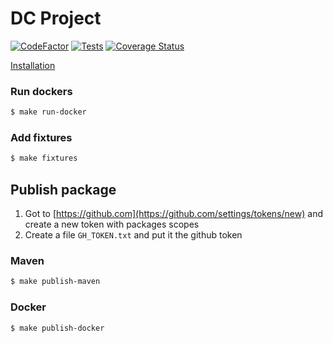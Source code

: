 # DC Project

[![CodeFactor](https://www.codefactor.io/repository/github/flecomte/dc-project/badge?s=869dc426625a253a07bea95f9380e23fdb048b94)](https://www.codefactor.io/repository/github/flecomte/dc-project)
[![Tests](https://github.com/flecomte/dc-project/actions/workflows/tests.yml/badge.svg)](https://github.com/flecomte/dc-project/actions/workflows/tests.yml)
[![Coverage Status](https://coveralls.io/repos/github/flecomte/dc-project/badge.svg?branch=master)](https://coveralls.io/github/flecomte/dc-project?branch=master)


[Installation](./doc/installation/Installation.md)

### Run dockers
```bash
$ make run-docker
```

### Add fixtures
```bash
$ make fixtures
```

## Publish package
1. Got to [https://github.com](https://github.com/settings/tokens/new) and create a new token with packages scopes
2. Create a file `GH_TOKEN.txt` and put it the github token

### Maven
```bash
$ make publish-maven
```
### Docker

```bash
$ make publish-docker
```